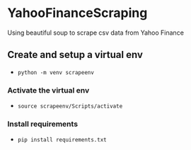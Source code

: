# YahooFinanceScraping
Using beautiful soup to scrape csv data from Yahoo Finance

## Create and setup a virtual env
- `python -m venv scrapeenv`

### Activate the virtual env
- `source scrapeenv/Scripts/activate`

### Install requirements
- `pip install requirements.txt`

